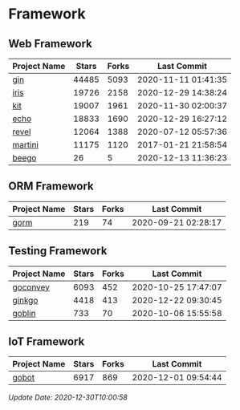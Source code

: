# Framework

## Web Framework
| Project Name | Stars | Forks | Last Commit |
| ------------ | ----- | ----- | ----------- |
| [gin](https://github.com/gin-gonic/gin) | 44485 | 5093 | 2020-11-11 01:41:35 |
| [iris](https://github.com/kataras/iris) | 19726 | 2158 | 2020-12-29 14:38:24 |
| [kit](https://github.com/go-kit/kit) | 19007 | 1961 | 2020-11-30 02:00:37 |
| [echo](https://github.com/labstack/echo) | 18833 | 1690 | 2020-12-29 16:27:12 |
| [revel](https://github.com/revel/revel) | 12064 | 1388 | 2020-07-12 05:57:36 |
| [martini](https://github.com/go-martini/martini) | 11175 | 1120 | 2017-01-21 21:58:54 |
| [beego](https://github.com/astaxie/beego) | 26 | 5 | 2020-12-13 11:36:23 |

## ORM Framework
| Project Name | Stars | Forks | Last Commit |
| ------------ | ----- | ----- | ----------- |
| [gorm](https://github.com/jinzhu/gorm) | 219 | 74 | 2020-09-21 02:28:17 |

## Testing Framework
| Project Name | Stars | Forks | Last Commit |
| ------------ | ----- | ----- | ----------- |
| [goconvey](https://github.com/smartystreets/goconvey) | 6093 | 452 | 2020-10-25 17:47:07 |
| [ginkgo](https://github.com/onsi/ginkgo) | 4418 | 413 | 2020-12-22 09:30:45 |
| [goblin](https://github.com/franela/goblin) | 733 | 70 | 2020-10-06 15:55:58 |

## IoT Framework
| Project Name | Stars | Forks | Last Commit |
| ------------ | ----- | ----- | ----------- |
| [gobot](https://github.com/hybridgroup/gobot) | 6917 | 869 | 2020-12-01 09:54:44 |

*Update Date: 2020-12-30T10:00:58*